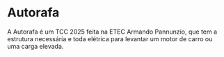 # Autorafa
A Autorafa é um TCC 2025 feita na ETEC Armando Pannunzio, que tem a estrutura necessária e toda elétrica para levantar um motor de carro ou uma carga elevada.
